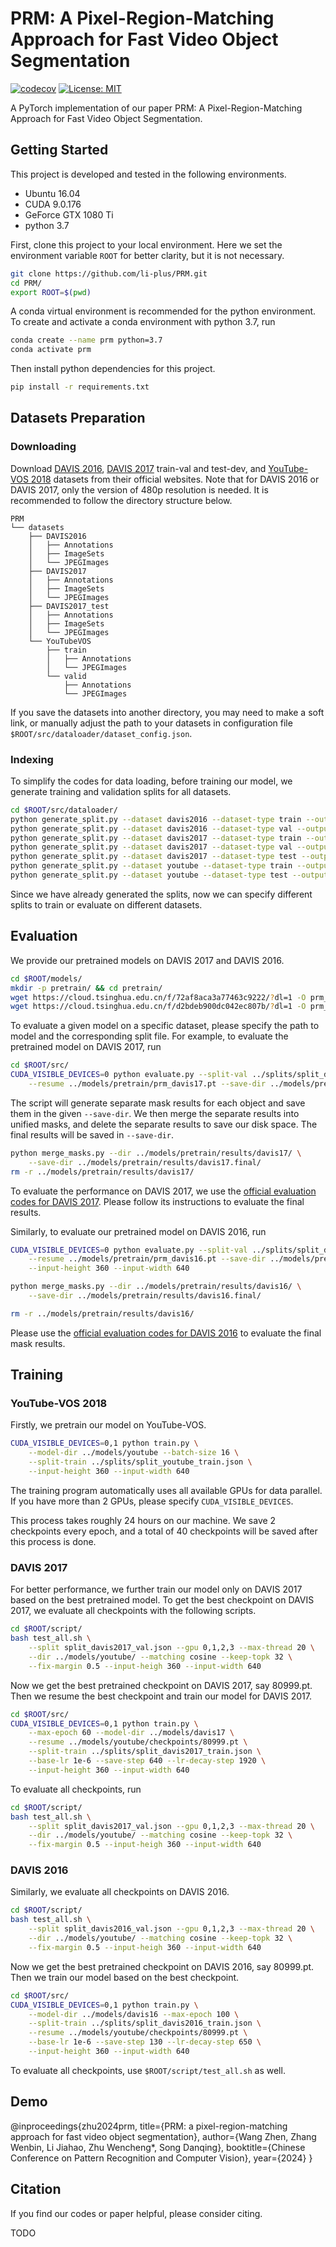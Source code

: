 # PRM: A Pixel-Region-Matching Approach for Fast Video Object Segmentation

[![codecov](https://codecov.io/gh/li-plus/PRM/branch/master/graph/badge.svg?token=HOxeP0BM8P)](https://codecov.io/gh/li-plus/PRM) [![License: MIT](https://img.shields.io/badge/license-MIT-blue)](./LICENSE)

A PyTorch implementation of our paper PRM: A Pixel-Region-Matching Approach for Fast Video Object Segmentation.

## Getting Started

This project is developed and tested in the following environments. 

+ Ubuntu 16.04
+ CUDA 9.0.176
+ GeForce GTX 1080 Ti
+ python 3.7

First, clone this project to your local environment. Here we set the environment variable `ROOT` for better clarity, but it is not necessary.

```bash
git clone https://github.com/li-plus/PRM.git
cd PRM/
export ROOT=$(pwd)
```

A conda virtual environment is recommended for the python environment. To create and activate a conda environment with python 3.7, run

```bash
conda create --name prm python=3.7
conda activate prm
```

Then install python dependencies for this project.

```bash
pip install -r requirements.txt
```

## Datasets Preparation

### Downloading

Download [DAVIS 2016](https://davischallenge.org/davis2016/code.html), [DAVIS 2017](https://davischallenge.org/davis2017/code.html) train-val and test-dev, and [YouTube-VOS 2018](https://youtube-vos.org/dataset/vos/) datasets from their official websites. Note that for DAVIS 2016 or DAVIS 2017, only the version of 480p resolution is needed. It is recommended to follow the directory structure below.

```
PRM
└── datasets
    ├── DAVIS2016
    │   ├── Annotations
    │   ├── ImageSets
    │   └── JPEGImages
    ├── DAVIS2017
    │   ├── Annotations
    │   ├── ImageSets
    │   └── JPEGImages
    ├── DAVIS2017_test
    │   ├── Annotations
    │   ├── ImageSets
    │   └── JPEGImages
    └── YouTubeVOS
        ├── train
        │   ├── Annotations
        │   └── JPEGImages
        └── valid
            ├── Annotations
            └── JPEGImages
```

If you save the datasets into another directory, you may need to make a soft link, or manually adjust the path to your datasets in configuration file `$ROOT/src/dataloader/dataset_config.json`.

### Indexing

To simplify the codes for data loading, before training our model, we generate training and validation splits for all datasets.

```bash
cd $ROOT/src/dataloader/
python generate_split.py --dataset davis2016 --dataset-type train --output-dir ../../splits/
python generate_split.py --dataset davis2016 --dataset-type val --output-dir ../../splits/
python generate_split.py --dataset davis2017 --dataset-type train --output-dir ../../splits/
python generate_split.py --dataset davis2017 --dataset-type val --output-dir ../../splits/
python generate_split.py --dataset davis2017 --dataset-type test --output-dir ../../splits/
python generate_split.py --dataset youtube --dataset-type train --output-dir ../../splits/
python generate_split.py --dataset youtube --dataset-type test --output-dir ../../splits/
```

Since we have already generated the splits, now we can specify different splits to train or evaluate on different datasets.

## Evaluation

We provide our pretrained models on DAVIS 2017 and DAVIS 2016.

```bash
cd $ROOT/models/
mkdir -p pretrain/ && cd pretrain/
wget https://cloud.tsinghua.edu.cn/f/72af8aca3a77463c9222/?dl=1 -O prm_davis16.pt
wget https://cloud.tsinghua.edu.cn/f/d2bdeb900dc042ec807b/?dl=1 -O prm_davis17.pt
```

To evaluate a given model on a specific dataset, please specify the path to model and the corresponding split file. For example, to evaluate the pretrained model on DAVIS 2017, run

```bash
cd $ROOT/src/
CUDA_VISIBLE_DEVICES=0 python evaluate.py --split-val ../splits/split_davis2017_val.json \
    --resume ../models/pretrain/prm_davis17.pt --save-dir ../models/pretrain/results/davis17/ 
```

The script will generate separate mask results for each object and save them in the given `--save-dir`. We then merge the separate results into unified masks, and delete the separate results to save our disk space. The final results will be saved in `--save-dir`.

```bash
python merge_masks.py --dir ../models/pretrain/results/davis17/ \
    --save-dir ../models/pretrain/results/davis17.final/
rm -r ../models/pretrain/results/davis17/
```

To evaluate the performance on DAVIS 2017, we use the [official evaluation codes for DAVIS 2017](https://github.com/davisvideochallenge/davis2017-evaluation). Please follow its instructions to evaluate the final results.

Similarly, to evaluate our pretrained model on DAVIS 2016, run

```bash
CUDA_VISIBLE_DEVICES=0 python evaluate.py --split-val ../splits/split_davis2016_val.json \
    --resume ../models/pretrain/prm_davis16.pt --save-dir ../models/pretrain/results/davis16/ \
    --input-height 360 --input-width 640

python merge_masks.py --dir ../models/pretrain/results/davis16/ \
    --save-dir ../models/pretrain/results/davis16.final/

rm -r ../models/pretrain/results/davis16/
```

Please use the [official evaluation codes for DAVIS 2016](https://github.com/davisvideochallenge/davis-2017) to evaluate the final mask results.

## Training

### YouTube-VOS 2018

Firstly, we pretrain our model on YouTube-VOS.

```bash
CUDA_VISIBLE_DEVICES=0,1 python train.py \
    --model-dir ../models/youtube --batch-size 16 \
    --split-train ../splits/split_youtube_train.json \
    --input-height 360 --input-width 640
```

The training program automatically uses all available GPUs for data parallel. If you have more than 2 GPUs, please specify `CUDA_VISIBLE_DEVICES`.

This process takes roughly 24 hours on our machine. We save 2 checkpoints every epoch, and a total of 40 checkpoints will be saved after this process is done.

### DAVIS 2017

For better performance, we further train our model only on DAVIS 2017 based on the best pretrained model. To get the best checkpoint on DAVIS 2017, we evaluate all checkpoints with the following scripts.

```bash
cd $ROOT/script/
bash test_all.sh \
    --split split_davis2017_val.json --gpu 0,1,2,3 --max-thread 20 \
    --dir ../models/youtube/ --matching cosine --keep-topk 32 \
    --fix-margin 0.5 --input-heigh 360 --input-width 640
```

Now we get the best pretrained checkpoint on DAVIS 2017, say 80999.pt. Then we resume the best checkpoint and train our model for DAVIS 2017.

```bash
cd $ROOT/src/
CUDA_VISIBLE_DEVICES=0,1 python train.py \
    --max-epoch 60 --model-dir ../models/davis17 \
    --resume ../models/youtube/checkpoints/80999.pt \
    --split-train ../splits/split_davis2017_train.json \
    --base-lr 1e-6 --save-step 640 --lr-decay-step 1920 \
    --input-height 360 --input-width 640
```

To evaluate all checkpoints, run

```bash
cd $ROOT/script/
bash test_all.sh \
    --split split_davis2017_val.json --gpu 0,1,2,3 --max-thread 20 \
    --dir ../models/youtube/ --matching cosine --keep-topk 32 \
    --fix-margin 0.5 --input-heigh 360 --input-width 640
```

### DAVIS 2016

Similarly, we evaluate all checkpoints on DAVIS 2016.

```bash
cd $ROOT/script/
bash test_all.sh \
    --split split_davis2016_val.json --gpu 0,1,2,3 --max-thread 20 \
    --dir ../models/youtube/ --matching cosine --keep-topk 32 \
    --fix-margin 0.5 --input-heigh 360 --input-width 640
```

Now we get the best pretrained checkpoint on DAVIS 2016, say 80999.pt. Then we train our model based on the best checkpoint.

```bash
cd $ROOT/src/
CUDA_VISIBLE_DEVICES=0,1 python train.py \
    --model-dir ../models/davis16 --max-epoch 100 \
    --split-train ../splits/split_davis2016_train.json \
    --resume ../models/youtube/checkpoints/80999.pt \
    --base-lr 1e-6 --save-step 130 --lr-decay-step 650 \
    --input-height 360 --input-width 640
```

To evaluate all checkpoints, use `$ROOT/script/test_all.sh` as well.

## Demo

@inproceedings{zhu2024prm,
  title={PRM: a pixel-region-matching approach for fast video object segmentation},
  author={Wang Zhen, Zhang Wenbin, Li Jiahao, Zhu Wencheng*, Song Danqing},
  booktitle={Chinese Conference on Pattern Recognition and Computer Vision},
  year={2024}
}

## Citation

If you find our codes or paper helpful, please consider citing.

TODO
